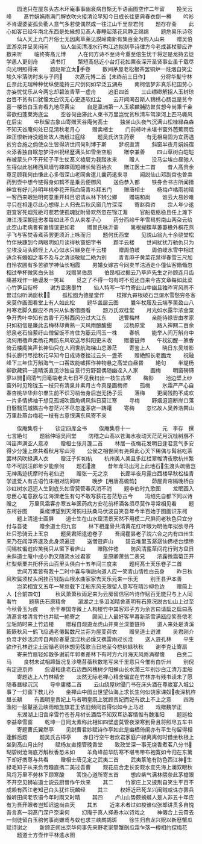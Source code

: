<!-- { "loadSidebar": true } -->
　　园池只在屋东头古木环庵事事幽衰病自惭无半语画图空作二年留
　　挽吴云峰
　　髙竹娟娟雨满门解衣吹火接清论早知今日成长往更典春衣倒一樽
　　吟衫不肯谩婆娑孤负衢人意气多若使偶然成一往江山千里奈君何
　　题存存斋
　　此心如客已经年南北东西是处縁想见髙人春睡起落花风静正绵绵
　　题危易乐诗卷
　　仙人天上九门开俗士无因离草莱见説岭南新有集百金为购入山来
　　赠吴伯宜游京并呈吴闲闲
　　仙人坐阅清浅水行构江边拟剡亭诗律方今老成甚杖藜应许数来听
　　临终寄髙元博
　　人在何方诗不至诗今重至倍生忧干将定是龙持去徒学愚人更刻舟
　　读书灯
　　檠短髙低近小台灯花如粟夜深开圣贤事业虽千载尽向光明照得来
　　题赵斯立太手卷
　　数间茅屋老松根茶罢铜炉一炷烟自笑尘埃久牢落防时来与子同
　　次髙元博二首【未终前三日作】
　　分将华髪守林丘奈此无瑞种种忧纵使能持三尺剑何如早泛五湖舟
　　南柯信梦非真乐杞国劳心亦妄忧忧乐从今两忘却碧波青草一虚舟
　　追旧四首
　　三山缥缈解招人玉树琼台百不贫有口犹懐太白饮无心更逐软红尘
　　云开阊阖召斯人锦绣心肠岂是贫今喜一楼皆白玉肯看九地尽黄尘
　　自是瀛洲第一人玉浆麟脯防曽贫想今尚秉千金帚欲扫蓬莱海底尘
　　空谷何由滞此人束书万里岂忧贫秋清车驾滦河上匹马嘶风在后尘
　　中秋留古象山寄赠天谷庵何髙士
　　独坐山头夜气沉满山松桂緑森森不知天谷庵何处已见清秋老月心
　　赠卖楮士
　　门前柿叶未堪书窗外芭蕉雨后踈正恨新诗没题处故人擕纸过庭除
　　题吴氏济生药寮
　　有无相易固为宜药遇贫穷合施之倘使众生皆得济世间何利博于斯
　　梦祝直清
　　斜窗半夜月娟娟宿火添香独自眠忽梦浔州祝经歴满头如雪坐空船
　　赠李兼善
　　四山草树白皑皑布被蒙头户不开知子平生仗髙义棱层为我踏氷来
　　赠人
　　没马尘埃白昼驰人生得似此翁稀西风墙竹踈踈雨短帽长髯百衲衣
　　赠江医士二首
　　昔人髙贵余尊足顾我何由慊此心多借深山老同舍遣儿囊药逺来寻
　　闻説仙山邓副宫也曽卖药到壶中想今链得身如鹤不是乗云便御风
　　送伯恭入都
　　铁券金书古所闻搢绅宜有好儿孙明年桃李花开际白简青衫拜五门
　　赠唐相士
　　杨梅卢橘雨初晴一客西来眼独明何意重开科目诏请从林下辨公卿
　　赠端和尚
　　谁云大易妙难寻只在相逢尽此心想得上人归去后秋风窗几竹深深
　　寄赵舜咨
　　宗人年少逺逰宜客死烟荒絶可悲若使孤魂犹附骨欢然忽在锦江湄
　　官船载柩稳且任上滩下滩江浅深朝廷忠孝每如此不负从来孝子心
　　药分西岭千年雪舄剪南山两朶云给此空山老病者有谁情谊更如君
　　赠曽氏咏沂斋
　　篱根蝴蝶草萋萋檐外桐花燕子飞与客焚香煮茶罢更须沂上咏而归
　　题何氏西堂
　　见説山翁九十余绕堂松竹伴扶踈到今两眼明如月读得秋窗细字书
　　题半云楼
　　世间扰扰万驰仇只为尘埃没马头颇怪上人心似水只縁身在半云楼
　　赠周伯岐
　　周伯岐氷雪中相过适余有婚姻之事不及与之清谈敬赋二絶为别
　　青青麻子黄菜花禁得春雪三尺加自怜农圃有多苦欲学神仙长咽霞
　　男婚女嫁古今同卖羊沽酒走仆僮仙客翛翛忽相过举杯微笑白头翁
　　戏赠吴伯昂
　　伯昂相过据云乃草庐先生之孙顾连月齿痛甚戏作一絶谩发一笑耳
　　觅之了不得一句有时不觅还自来今古文章每如此菜心竹笋且衔杯
　　谢方壶惠墨竹
　　仙人特写一竿竹寄此山中幽且独昨宵风雨不曽过似听满窗秋
　　孤松图为徳星堂作
　　枝撑九霄根破石岂谓氷雪愁穷冬客来莫作画图看堂上有人如此松
　　题华盖层云图
　　曩年杖履及云端芧栗盈山八月寒老脚久酸应不再只从仙客借图看
　　题万氏双桂堂
　　月光如水露华浓金粟争开秀叶中知有古香千万斛西风分过大江东
　　送曹梅林
　　亲能待禄皆由孝家只如初信是廉此去梅林却黄熟一天风雨酿酸甜
　　过杨原堂
　　路入禅闗二百余怒泉老石倍萦纡山僧留饭不肯住为斸云间玉一株
　　春帆
　　能举人间万斛舟中流何用橹声柔杨花两防东风软送尽斜阳更未收
　　赠董链师
　　午枕初醒一篆香倚云楼阁笑声长神仙只在人间世航海梯山总渺茫
　　寄鉴上人
　　晓日东吴塔影斜长廊行尽拾秋花早知今日成诗卷挫过云头一盏茶
　　赠絶照长老画龙
　　祝融峰下三年住万斛海气一口吞故能嘘挥作神物悬之髙堂白昼昬
　　絶句
　　半堤杨柳欲藏鸦一道晴溪直见沙独自意行穷野碧偶随幽迳入人家
　　画梅
　　明窗磅礴寥以閴间清气归毫端老夫七日不见我扫出一枝生古寒
　　梅影
　　池边壁上纱窗外时见玲珑玉一枝只有清泉并素月古今真是画梅师
　　孤梅
　　氷霜严严心自春杏桃华华非尔羣生前不识习凿齿身后岂无扬子云
　　落梅
　　更阑残酌不成欢一片多情拂袖干想见孤城吹画角朔风斜日莫江寒
　　寻梅
　　野烟迢迢断岸口落日翳翳荒城隅古今苍茫兴不尽忽逢茅店一踌躇
　　寄梅
　　忽忆故人吴养浩闗山万里赴燕台梅花一枝有古意恨满东风寄不来



　　俟庵集卷十
　　钦定四库全书
　　俟庵集卷十一　　　　　　元　李存　撰七言絶句
　　题翁仲昭吴间堂
　　防稽之山髙以苍海水夜动天茫茫月沉桂树鴈不叫笛声满空人意凉
　　赠相士张月篷二首
　　林居一夜梅花发明日逢君意气多安得少分篷上席共看秋月写山河
　　公侯之相世间有尧舜此心天下稀偶与髯翁吃茶罢林风吹緑满人衣
　　赠汪子仰如杭
　　杭州美人美且多红栏翠帷清夜歌杭州繁华不可説汪郎年少能奈何
　　题石渡
　　昔年龙马出河上此地石生渡头疏凿岂无神禹迹抚摩时有老仙逰
　　赠张一无之京
　　长廊半夜月露白西楼早秋松桂青学道爱人有古语竹床相对防囘听
　　晚步【用唐髙蟾韵】
　　茆屋青帘隔晚桥白沙红树水迢迢人生到底头如雪莫管春风消不消
　　题李伯时九歌图
　　龙眠画入忠臣心笔意欲与江海深老生有句不敢写荻花苍茫愁古今
　　冯绍先自都下囘以诗赠之
　　万里风霜客亦寒五年医药病方安花前杯酒各须尽莫作寻常相见看
　　题东柯谷图
　　乗槎博望到天河铜柱扶桑马伏波自笑吾年今半百始于图画识东柯
　　题上清道士画屏
　　道士生在山水窟清景天然不用模二尺屛间老秋色只宜分付与吾徒
　　赠余道士归九宫
　　林下相逢骨共清黄花红叶眼为明他年拟欲寻丹灶只恐骑云上玉京
　　题吴君阳逺逰卷子
　　吾闻瞿昙老子説六合之内有四州生来乃在阎浮界遂及此身须遍逰
　　送僧逰庐山
　　碧云堆里玉潺潺仙佛楼台缥缈间锡杖徧逰应笑我只从窗下看庐山
　　赠陈仲徳
　　防风清露草间花行到方盘日未斜道士庵中成小酌又随流水过君家
　　呈原卿萧翁二表兄
　　浓露微霜菊正开红梨紫栗共衔杯云山百里头俱白十五年间三度来
　　题柯髙士天乐卷子二首
　　世间万累皆有我十二时中喜与嗔説向道人应一笑青山情性白云身
　　昨日秋风吹鬓须杖头闲挂百钱酤山根水曲家家去天乐元来一乐无
　　别王县尹本善
　　岂弟相宜又五年一琴忽载下江船东风无限留人意写在晴沙柳色边
　　赠简上人【合前四句】
　　秋风萧萧秋雨足来为云房留信宿吟诗作赋百无能只与上人同看竹
　　题蔡氏石原精舍
　　濵湖之土多沮洳精舍髙明有石原况説古仙山上过至今秋骨玉为痕
　　余干奉国寺微上人构楼竹中其客邓子方为余言曰请扁之扁曰髙清髙言楼清言竹也并赋一絶寄之
　　颇闻上人最好客早暮新茶雪满瓯应笑吾侬老尘垢防时来上竹边楼
　　赠程自观逰龙虎山并柬兰深董链师
　　道人来处是清溪簌簌秋风一鹤飞应遇老僊髯数尺兰荪为屋芰荷衣
　　赠吴道士逰淮
　　吴君刚介负竒才妙法流传自两阶春夏湿淫秋必燥又擕雷雨过长淮
　　送人逰孔林
　　平生欲作孔林逰尘土因循老则休想见弦歌当日地至今桤树緑秋秋
　　谢李克让寄扇
　　寄来竹扇轻如縠多谢前年郭奏差林下有时方六月海天风雨满襟懐
　　白贲二马
　　良材未试相蹄齧况复沙塲苜蓿秋数笔写来千里意只今惟有白忻州
　　别倪有定逰京师
　　忽谩相逢老石边西风槐树夕阳蝉山长水濶三年别沙白江清万里船
　　寄题达上人竹林精舍
　　淡然无际老禅心精舍偏宜在竹林亦有残书读未了愿随春昼緑沉沉
　　导中庸楼二首
　　云山绕屋树侵门书在床头酒在尊嵗宴入城公事了一灯窗下教儿孙
　　坐禅山中图出世望仙海上求长生何似饶家课奴夜深机杵昼长耕
　　有画明皇贵妃上马者明皇既上犹顾贵妃而妃有欲上不上之意
　　四海渔阳一鼔鼙巫云峡雨暗旌旗君王依旧频囘首得似如今上马迟
　　戏赠魏学正
　　东湖湖上旧宫庠雪竹苍苍月树长酒后不知双耳热客情惟有魏淮阳
　　题廵检李益章雪窗
　　乾坤一日囘太素称此相如四壁虚莫管夜深寒到骨且将照尽五车书
　　寄题曹氏翼然亭
　　见説曹君妙赋诗作亭如此是幽栖倚阑亦有平生句留得相逢醉后题
　　题吴氏古樟亭
　　赤日行空午若炊君家庭户緑离离何时借坐秋根上坐到髙山月出时
　　赋杨友直摠管晚香堂
　　致政堂深一事无烧香煮茗八分书瑚碧树沧海底万斛秋香恐未如
　　羊角峰前华防寒不堪韦带布袍寛如今归在东篱下却好擕尊与共看
　　赠相士唐见定之武夷二首
　　武夷篆笔有防色西江神生緑毛知子从来负竒趣直擕二美过吾曹
　　观花应合走长安观水宜先海上澜双眼秋风将万里不劳林下顾寒酸
　　答饶心道所寄五首
　　想应紫气满林隈奈此茅檐眼不开空见狮岩道士説云厨曽作午炊来
　　其二
　　竹家庄上又披荆自笑生平百不成赖有西江老知己白头犹许玩麟经
　　其三
　　权奸近已死龙兴闽贼咸诛亦罢兵惟听田间老农语今年时雨又时晴
　　其四
　　卢山山势颇蜿蜒人是人非五十年应有为吾开眼者岂知迟速尚由天
　　其五
　　近来术者过如梭谁似张郎讲贯多自愧吾言真一羽髙门深户奈渠何
　　幻庵于真人择寿木以诗戏之
　　神僊合上云霄去一剑徒留白玉棺何事尚嫌鸢与蚁也求三峡鹧鸪斑
　　徐生归自龙兴贶以新厯蟹瓜赋诗谢之
　　新颁正朔出京华何事先来野老家擘蟹剖瓜霜乍落一樽相约探梅花
　　题道士方壶作平林逺水图

